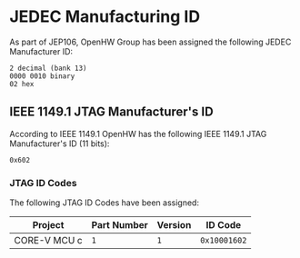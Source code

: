 # JEDEC Manufacturing ID

As part of JEP106, OpenHW Group has been assigned the following JEDEC Manufacturer ID:

```
2 decimal (bank 13)
0000 0010 binary
02 hex
```

## IEEE 1149.1 JTAG Manufacturer's ID

According to  IEEE 1149.1 OpenHW has the following IEEE 1149.1 JTAG Manufacturer's ID (11 bits):

```
0x602
```

### JTAG ID Codes

The following JTAG ID Codes have been assigned:

| Project      | Part Number | Version | ID Code      |
| ------------ | ----------- | ------- | ------------ |
| CORE-V MCU c | `1`         | `1`     | `0x10001602` |
